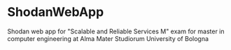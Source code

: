 # ShodanWebApp
Shodan web app for "Scalable and Reliable Services M" exam for master in computer engineering at Alma Mater Studiorum University of Bologna
